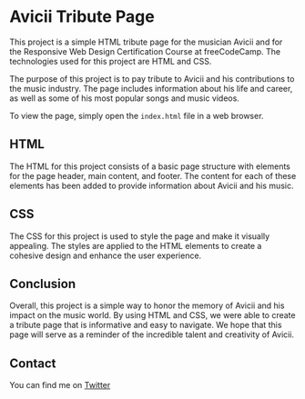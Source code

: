 # Avicii Tribute Page

This project is a simple HTML tribute page for the musician Avicii and for the Responsive Web Design Certification Course at freeCodeCamp. The technologies used for this project are HTML and CSS.

The purpose of this project is to pay tribute to Avicii and his contributions to the music industry. The page includes information about his life and career, as well as some of his most popular songs and music videos.

To view the page, simply open the `index.html` file in a web browser.

## HTML

The HTML for this project consists of a basic page structure with elements for the page header, main content, and footer. The content for each of these elements has been added to provide information about Avicii and his music.

## CSS

The CSS for this project is used to style the page and make it visually appealing. The styles are applied to the HTML elements to create a cohesive design and enhance the user experience.

## Conclusion

Overall, this project is a simple way to honor the memory of Avicii and his impact on the music world. By using HTML and CSS, we were able to create a tribute page that is informative and easy to navigate. We hope that this page will serve as a reminder of the incredible talent and creativity of Avicii.

## Contact
You can find me on [Twitter](https://twitter.com/ionuser03)

